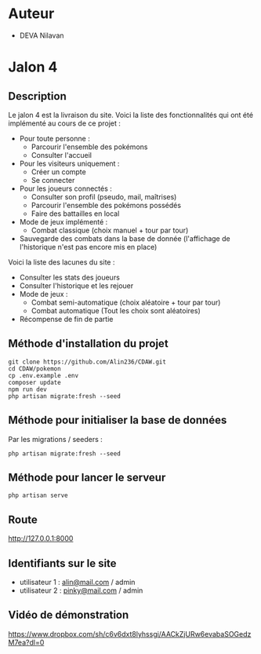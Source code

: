 # Auteur
- DEVA Nilavan

# Jalon 4

## Description

Le jalon 4 est la livraison du site.
Voici la liste des fonctionnalités qui ont été implémenté au cours de ce projet :
- Pour toute personne :
    - Parcourir l'ensemble des pokémons
    - Consulter l'accueil
- Pour les visiteurs uniquement :
    - Créer un compte
    - Se connecter
- Pour les joueurs connectés :
    - Consulter son profil (pseudo, mail, maîtrises)
    - Parcourir l'ensemble des pokémons possédés
    - Faire des battailles en local
- Mode de jeux implémenté :
    - Combat classique (choix manuel + tour par tour)
- Sauvegarde des combats dans la base de donnée (l'affichage de l'historique n'est pas encore mis en place)

Voici la liste des lacunes du site :
- Consulter les stats des joueurs
- Consulter l'historique et les rejouer
- Mode de jeux :
    - Combat semi-automatique (choix aléatoire + tour par tour)
    - Combat automatique (Tout les choix sont aléatoires)
- Récompense de fin de partie

## Méthode d'installation du projet
```
git clone https://github.com/Alin236/CDAW.git
cd CDAW/pokemon
cp .env.example .env
composer update
npm run dev
php artisan migrate:fresh --seed
```

## Méthode pour initialiser la base de données

Par les migrations / seeders :
```
php artisan migrate:fresh --seed
```

## Méthode pour lancer le serveur

```
php artisan serve
```

## Route
http://127.0.0.1:8000

## Identifiants sur le site
- utilisateur 1 : alin@mail.com / admin
- utilisateur 2 : pinky@mail.com / admin

## Vidéo de démonstration
https://www.dropbox.com/sh/c6v6dxt8lyhssgi/AACkZjURw6evabaSOGedzM7ea?dl=0